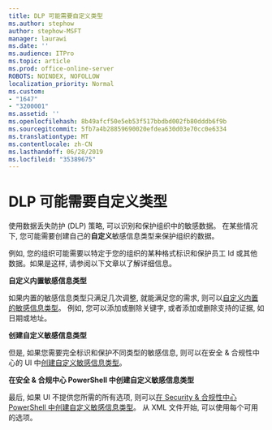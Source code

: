 ```yaml
---
title: DLP 可能需要自定义类型
ms.author: stephow
author: stephow-MSFT
manager: laurawi
ms.date: ''
ms.audience: ITPro
ms.topic: article
ms.prod: office-online-server
ROBOTS: NOINDEX, NOFOLLOW
localization_priority: Normal
ms.custom:
- "1647"
- "3200001"
ms.assetid: ''
ms.openlocfilehash: 8b49afcf50e5eb53f517bbdbd002fb80dddb6f9b
ms.sourcegitcommit: 5fb7a4b28859690020efdea630d03e70cc0e6334
ms.translationtype: MT
ms.contentlocale: zh-CN
ms.lasthandoff: 06/28/2019
ms.locfileid: "35389675"
---
```

# <a name="dlp-might-need-a-custom-type"></a>DLP 可能需要自定义类型

使用数据丢失防护 (DLP) 策略, 可以识别和保护组织中的敏感数据。 在某些情况下, 您可能需要创建自己的**自定义**敏感信息类型来保护组织的数据。

例如, 您的组织可能需要以特定于您的组织的某种格式标识和保护员工 Id 或其他数据。如果是这样, 请参阅以下文章以了解详细信息。
  
 **自定义内置敏感信息类型**
  
如果内置的敏感信息类型只满足几次调整, 就能满足您的需求, 则可以[自定义内置的敏感信息类型](https://docs.microsoft.com/office365/securitycompliance/customize-a-built-in-sensitive-information-type)。 例如, 您可以添加或删除关键字, 或者添加或删除支持的证据, 如日期或地址。
  
 **创建自定义敏感信息类型**
  
但是, 如果您需要完全标识和保护不同类型的敏感信息, 则可以在安全 & 合规性中心的 UI 中[创建自定义敏感信息类型](https://docs.microsoft.com/office365/securitycompliance/create-a-custom-sensitive-information-type)。
  
**在安全 & 合规中心 PowerShell 中创建自定义敏感信息类型**

最后, 如果 UI 不提供您所需的所有选项, 则可以[在 Security & 合规性中心 PowerShell 中创建自定义敏感信息类型](https://docs.microsoft.com/office365/securitycompliance/create-a-custom-sensitive-information-type-in-scc-powershell)。 从 XML 文件开始, 可以使用每个可用的选项。
